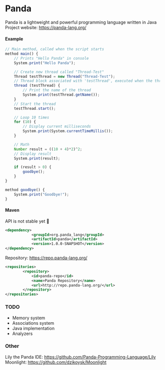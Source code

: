 # Panda

Panda is a lightweight and powerful programming language written in Java
<br>
Project website: https://panda-lang.org/
<br>
#### Example
```javascript
// Main method, called when the script starts
method main() {
    // Prints "Hello Panda" in console
    System.print("Hello Panda");

    // Create new thread called "Thread-Test"
    Thread testThread = new Thread("Thread-Test");
    // Thread block associated with 'testThread', executed when the thread starts
    thread (testThread) {
        // Print the name of the thread
        System.print(testThread.getName());
    }
    // Start the thread
    testThread.start();

    // Loop 10 times
    for (10) {
        // Display current milliseconds
        System.print(System.currentTimeMillis());
    }

    // Math
    Number result = ((10 + 4)*2)^2;
    // Display result
    System.print(result);

    if (result > 0) {
        goodbye();
    }
}

method goodbye() {
    System.print("Goodbye!");
}
```
#### Maven
API is not stable yet :red_circle:
```xml
<dependency>
            <groupId>org.panda_lang</groupId>
            <artifactId>panda</artifactId>
            <version>1.0.0-SNAPSHOT</version>
</dependency>
```
Repository: https://repo.panda-lang.org/
```xml
<repositories>
        <repository>
            <id>panda-repo</id>
            <name>Panda Repository</name>
            <url>http://repo.panda-lang.org/</url>
        </repository>
</repositories>
```
### TODO
- Memory system
- Associations system
- Java implementation
- Analyzers
### Other
Lily the Panda IDE: https://github.com/Panda-Programming-Language/Lily
<br>
Moonlight: https://github.com/dzikoysk/Moonlight
